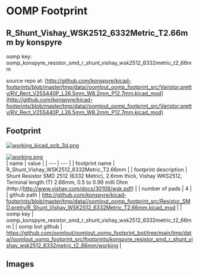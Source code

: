 # OOMP Footprint  
## R_Shunt_Vishay_WSK2512_6332Metric_T2.66mm  by konspyre  
  
oomp key: oomp_konspyre_resistor_smd_r_shunt_vishay_wsk2512_6332metric_t2_66mm  
  
source repo at: [http://github.com/konspyre/kicad-footprints/blob/master/tmp/data//oomlout_oomp_footprint_src/Varistor.pretty/RV_Rect_V25S440P_L26.5mm_W8.2mm_P12.7mm.kicad_mod](http://github.com/konspyre/kicad-footprints/blob/master/tmp/data//oomlout_oomp_footprint_src/Varistor.pretty/RV_Rect_V25S440P_L26.5mm_W8.2mm_P12.7mm.kicad_mod)  
## Footprint  
  
[![working_kicad_pcb_3d.png](working_kicad_pcb_3d_600.png)](working_kicad_pcb_3d.png)  
  
[![working.png](working_600.png)](working.png)  
| name | value | 
| --- | --- | 
| footprint name | R_Shunt_Vishay_WSK2512_6332Metric_T2.66mm | 
| footprint description | Shunt Resistor SMD 2512 (6332 Metric), 2.6mm thick, Vishay WKS2512, Terminal length (T) 2.66mm, 0.5 to 0.99 milli Ohm (http://http://www.vishay.com/docs/30108/wsk.pdf) | 
| number of pads | 4 | 
| github path | http://github.com/konspyre/kicad-footprints/blob/master/tmp/data//oomlout_oomp_footprint_src/Resistor_SMD.pretty/R_Shunt_Vishay_WSK2512_6332Metric_T2.66mm.kicad_mod | 
| oomp key | oomp_konspyre_resistor_smd_r_shunt_vishay_wsk2512_6332metric_t2_66mm | 
| oomp bot github | https://github.com/oomlout/oomlout_oomp_footprint_bot/tree/main/tmp/data//oomlout_oomp_footprint_src/footprints/konspyre_resistor_smd_r_shunt_vishay_wsk2512_6332metric_t2_66mm/working | 
## Images  
